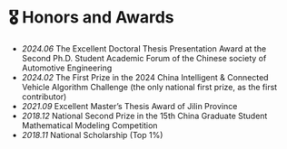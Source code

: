 # 🎖 Honors and Awards
- *2024.06* The Excellent Doctoral Thesis Presentation Award at the Second Ph.D. Student Academic Forum of the Chinese society of Automotive Engineering
- *2024.02* The First Prize in the 2024 China Intelligent & Connected Vehicle Algorithm Challenge (the only national first prize, as the first contributor)
- *2021.09* Excellent Master’s Thesis Award of Jilin Province
- *2018.12* National Second Prize in the 15th China Graduate Student Mathematical Modeling Competition
- *2018.11* National Scholarship (Top 1%)
